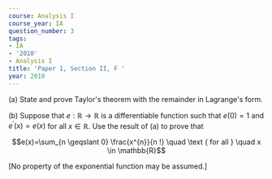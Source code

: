```yaml
---
course: Analysis I
course_year: IA
question_number: 3
tags:
- IA
- '2010'
- Analysis I
title: 'Paper 1, Section II, F '
year: 2010
---
```




(a) State and prove Taylor's theorem with the remainder in Lagrange's form.

(b) Suppose that $e: \mathbb{R} \rightarrow \mathbb{R}$ is a differentiable function such that $e(0)=1$ and $e^{\prime}(x)=e(x)$ for all $x \in \mathbb{R}$. Use the result of (a) to prove that

$$e(x)=\sum_{n \geqslant 0} \frac{x^{n}}{n !} \quad \text { for all } \quad x \in \mathbb{R}$$

[No property of the exponential function may be assumed.]